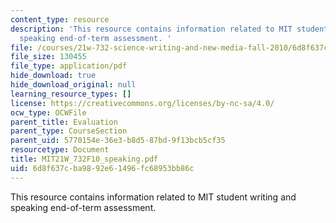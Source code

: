 ```yaml
---
content_type: resource
description: 'This resource contains information related to MIT student writing and
  speaking end-of-term assessment. '
file: /courses/21w-732-science-writing-and-new-media-fall-2010/6d8f637cba9892e61496fc68953bb86c_MIT21W_732F10_speaking.pdf
file_size: 130455
file_type: application/pdf
hide_download: true
hide_download_original: null
learning_resource_types: []
license: https://creativecommons.org/licenses/by-nc-sa/4.0/
ocw_type: OCWFile
parent_title: Evaluation
parent_type: CourseSection
parent_uid: 5770154e-36e3-b8d5-87bd-9f13bcb5cf35
resourcetype: Document
title: MIT21W_732F10_speaking.pdf
uid: 6d8f637c-ba98-92e6-1496-fc68953bb86c
---
```

This resource contains information related to MIT student writing and speaking end-of-term assessment. 